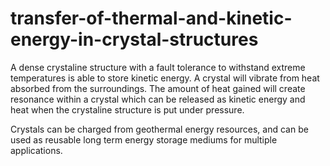 # transfer-of-thermal-and-kinetic-energy-in-crystal-structures

A dense crystaline structure with a fault tolerance to withstand extreme temperatures is able to store kinetic energy. A crystal will vibrate from heat absorbed from the surroundings. The amount of heat gained will create resonance within a crystal which can be released as kinetic energy and heat when the crystaline structure is put under pressure.

Crystals can be charged from geothermal energy resources, and can be used as reusable long term energy storage mediums for multiple applications.
